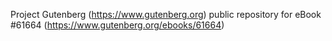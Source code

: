 Project Gutenberg (https://www.gutenberg.org) public repository for eBook #61664 (https://www.gutenberg.org/ebooks/61664)
